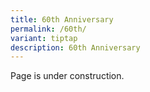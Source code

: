 ```yaml
---
title: 60th Anniversary
permalink: /60th/
variant: tiptap
description: 60th Anniversary
---
```

<p>Page is under construction.</p>